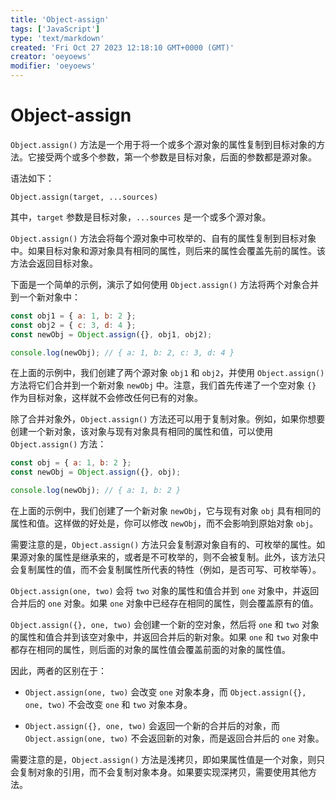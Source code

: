 ```yaml
---
title: 'Object-assign'
tags: ['JavaScript']
type: 'text/markdown'
created: 'Fri Oct 27 2023 12:18:10 GMT+0000 (GMT)'
creator: 'oeyoews'
modifier: 'oeyoews'
---
```


# Object-assign

`Object.assign()` 方法是一个用于将一个或多个源对象的属性复制到目标对象的方法。它接受两个或多个参数，第一个参数是目标对象，后面的参数都是源对象。

语法如下：

```
Object.assign(target, ...sources)
```

其中，`target` 参数是目标对象，`...sources` 是一个或多个源对象。

`Object.assign()` 方法会将每个源对象中可枚举的、自有的属性复制到目标对象中。如果目标对象和源对象具有相同的属性，则后来的属性会覆盖先前的属性。该方法会返回目标对象。

下面是一个简单的示例，演示了如何使用 `Object.assign()` 方法将两个对象合并到一个新对象中：

```javascript
const obj1 = { a: 1, b: 2 };
const obj2 = { c: 3, d: 4 };
const newObj = Object.assign({}, obj1, obj2);

console.log(newObj); // { a: 1, b: 2, c: 3, d: 4 }
```

在上面的示例中，我们创建了两个源对象 `obj1` 和 `obj2`，并使用 `Object.assign()` 方法将它们合并到一个新对象 `newObj` 中。注意，我们首先传递了一个空对象 `{}` 作为目标对象，这样就不会修改任何已有的对象。

除了合并对象外，`Object.assign()` 方法还可以用于复制对象。例如，如果你想要创建一个新对象，该对象与现有对象具有相同的属性和值，可以使用 `Object.assign()` 方法：

```javascript
const obj = { a: 1, b: 2 };
const newObj = Object.assign({}, obj);

console.log(newObj); // { a: 1, b: 2 }
```

在上面的示例中，我们创建了一个新对象 `newObj`，它与现有对象 `obj` 具有相同的属性和值。这样做的好处是，你可以修改 `newObj`，而不会影响到原始对象 `obj`。

需要注意的是，`Object.assign()` 方法只会复制源对象自有的、可枚举的属性。如果源对象的属性是继承来的，或者是不可枚举的，则不会被复制。此外，该方法只会复制属性的值，而不会复制属性所代表的特性（例如，是否可写、可枚举等）。

`Object.assign(one, two)` 会将 `two` 对象的属性和值合并到 `one` 对象中，并返回合并后的 `one` 对象。如果 `one` 对象中已经存在相同的属性，则会覆盖原有的值。

`Object.assign({}, one, two)` 会创建一个新的空对象，然后将 `one` 和 `two` 对象的属性和值合并到该空对象中，并返回合并后的新对象。如果 `one` 和 `two` 对象中都存在相同的属性，则后面的对象的属性值会覆盖前面的对象的属性值。

因此，两者的区别在于：

* `Object.assign(one, two)` 会改变 `one` 对象本身，而 `Object.assign({}, one, two)` 不会改变 `one` 和 `two` 对象本身。

* `Object.assign({}, one, two)` 会返回一个新的合并后的对象，而 `Object.assign(one, two)` 不会返回新的对象，而是返回合并后的 `one` 对象。

需要注意的是，`Object.assign()` 方法是浅拷贝，即如果属性值是一个对象，则只会复制对象的引用，而不会复制对象本身。如果要实现深拷贝，需要使用其他方法。
